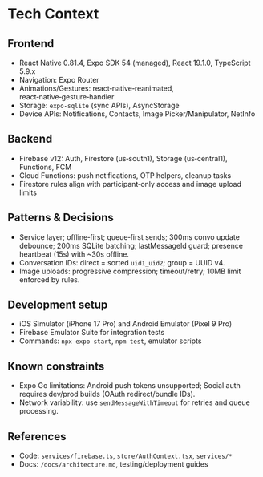 # Tech Context

## Frontend
- React Native 0.81.4, Expo SDK 54 (managed), React 19.1.0, TypeScript 5.9.x
- Navigation: Expo Router
- Animations/Gestures: react‑native‑reanimated, react‑native‑gesture‑handler
- Storage: `expo-sqlite` (sync APIs), AsyncStorage
- Device APIs: Notifications, Contacts, Image Picker/Manipulator, NetInfo

## Backend
- Firebase v12: Auth, Firestore (us‑south1), Storage (us‑central1), Functions, FCM
- Cloud Functions: push notifications, OTP helpers, cleanup tasks
- Firestore rules align with participant‑only access and image upload limits

## Patterns & Decisions
- Service layer; offline‑first; queue‑first sends; 300ms convo update debounce; 200ms SQLite batching; lastMessageId guard; presence heartbeat (15s) with ~30s offline.
- Conversation IDs: direct = sorted `uid1_uid2`; group = UUID v4.
- Image uploads: progressive compression; timeout/retry; 10MB limit enforced by rules.

## Development setup
- iOS Simulator (iPhone 17 Pro) and Android Emulator (Pixel 9 Pro)
- Firebase Emulator Suite for integration tests
- Commands: `npx expo start`, `npm test`, emulator scripts

## Known constraints
- Expo Go limitations: Android push tokens unsupported; Social auth requires dev/prod builds (OAuth redirect/bundle IDs).
- Network variability: use `sendMessageWithTimeout` for retries and queue processing.

## References
- Code: `services/firebase.ts`, `store/AuthContext.tsx`, `services/*`
- Docs: `/docs/architecture.md`, testing/deployment guides


